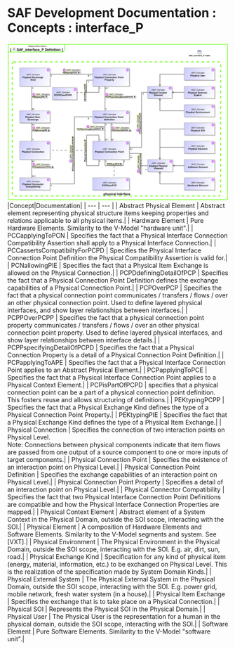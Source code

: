 # SAF Development Documentation : Concepts : interface_P 
![SAF_interface_P Definition.svg](./diagrams/SAF_interface_P-Definition.svg)
|Concept|Documentation|
| --- | --- |
| Abstract Physical Element | Abstract element representing physical structure items keeping properties and relations applicable to all physical items.|
| Hardware Element | Pure Hardware Elements. Similarity to the V-Model "hardware unit".|
| PCCapplyingToPCN | Specifies the fact that a Physical Interface Connection Compatibility Assertion shall apply to a Physical Interface Connection.|
| PCCassertsCompatibiltyForPCPD | Specifies the Physical Interface Connection Point Definition the Physical Compatibility Assertion is valid for.|
| PCNallowingPIE | Specifies the fact that a Physical Item Exchange is allowed on the Physical Connection.|
| PCPDdefiningDetailOfPCP | Specifies the fact that a Physical Connection Point Definition defines the exchange capabilities of a Physical Connection Point.|
| PCPOverPCP | Specifies the fact that a physical connection point communicates / transfers / flows / over an other physical connection point. Used to define layered physical interfaces, and show layer relationships between interfaces.|
| PCPPOverPCPP | Specifies the fact that a physical connection point property communicates / transfers / flows / over an other physical connection point property. Used to define layered physical interfaces, and show layer relationships between interface details.|
| PCPPspecifyingDetailOfPCPD | Specifies the fact that a Physical Connection Property is a detail of a Physical Connection Point Definition.|
| PCPapplyingToAPE | Specifies the fact that a Physical Interface Connection Point applies to an Abstract Physical Element.|
| PCPapplyingToPCE | Specifies the fact that a Physical Interface Connection Point applies to a Physical Context Element.|
| PCPisPartOfPCPD | specifies that a physical connection point can be a part of a physical connection point definition. This fosters reuse and allows structuring of definitions.|
| PEKtypingPCPP | Specifies the fact that a Physical Exchange Kind defines the type of a Physical Connection Point Property.|
| PEKtypingPIE | Specifies the fact that a Physical Exchange Kind defines the type of a Physical Item Exchange.|
| Physical Connection | Specifies the connection of two interaction points on Physical Level.<br>Note: Connections between physical components indicate that item flows are passed from one output of a source component to one or more inputs of target components.|
| Physical Connection Point | Specifies the existence of an interaction point on Physical Level.|
| Physical Connection Point Definition | Specifies the exchange capabilities of an interaction point on Physical Level.|
| Physical Connection Point Property | Specifies a detail of an interaction point on Physical Level.|
| Physical Connector Compatibility | Specifies the fact that two Physical Interface Connection Point Definitions are compatible and how the Physical Interface Connection Properties are mapped.|
| Physical Context Element | Abstract element of a System Context  in the Physical Domain, outside the SOI scope, interacting with the SOI.|
| Physical Element | A composition of Hardware Elements and Software Elements. Similarity to the V-Model segments and system. See [VXT].|
| Physical Environment | The Physical Environment in the Physical Domain, outside the SOI scope, interacting with the SOI. E.g. air, dirt, sun, road.|
| Physical Exchange Kind | Specification for any kind of physical item (energy, material, information, etc.) to be exchanged on Physical Level. This is the realization of the specification made by System Domain Kinds.|
| Physical External System | The Physical External System in the Physical Domain, outside the SOI scope, interacting with the SOI. E.g. power grid, mobile network, fresh water system (in a house).|
| Physical Item Exchange | Specifies the exchange that is to take place on a Physical Connection.|
| Physical SOI | Represents the Physical SOI in the Physical Domain.|
| Physical User | The Physical User is the representation for a human in the physical domain, outside the SOI scope, interacting with the SOI.|
| Software Element | Pure Software Elements. Similarity to the V-Model "software unit".|
